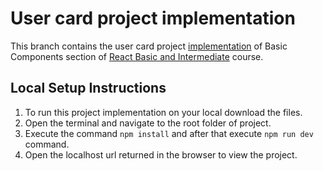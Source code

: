 # User card project implementation
This branch contains the user card project [implementation](https://github.com/WebDevSimplified/React-Simplified-Beginner-Projects/tree/main/15-16-user-card/before) of Basic Components section of [React Basic and Intermediate](https://courses.webdevsimplified.com/view/courses/react-simplified-beginner/1764768-basic-components) course.

## Local Setup Instructions
1. To run this project implementation on your local download the files.
2. Open the terminal and navigate to the root folder of project.
3. Execute the command `npm install` and after that execute `npm run dev` command.
4. Open the localhost url returned in the browser to view the project.
